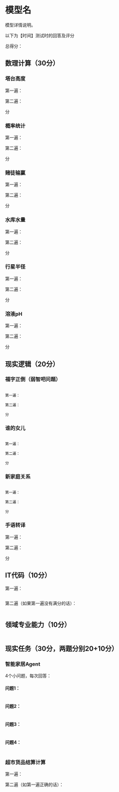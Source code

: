 # 模型名

模型详情说明。

以下为【时间】测试时的回答及评分

总得分：

## 数理计算（30分）

### 塔台高度

第一遍：

第二遍：

分

### 概率统计

第一遍：

第二遍：

分

### 赌徒输赢

第一遍：

第二遍：

分

### 水库水量

第一遍：

第二遍：

分

### 行星半径

第一遍：

第二遍：

分

### 溶液pH

第一遍：

第二遍：

分

## 现实逻辑（20分）

### 福字正倒（弱智吧问题）
```text

第一遍：

第二遍：

分

```

### 谁的女儿
```text

第一遍：

第二遍：

分

```

### 新家庭关系
```text

第一遍：

第二遍：

分

```

### 手语转译

第一遍：

第二遍：

分


## IT代码（10分）

第一遍：
```python

```

第二遍（如果第一遍没有满分的话）：
```python

```


## 领域专业能力（10分）

```text

```

## 现实任务（30分，两题分别20+10分）

### 智能家居Agent

4个小问题，每次回答：

#### 问题1：
```text

```

#### 问题2：
```text

```

#### 问题3：
```text

```

#### 问题4：
```text

```

### 超市货品结算计算

第一遍：

第二遍（如第一遍正确的话）：


